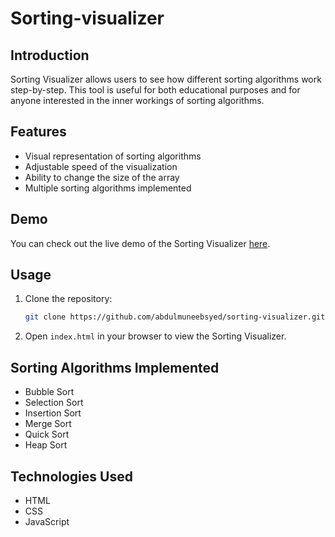 # Sorting-visualizer
## Introduction

Sorting Visualizer allows users to see how different sorting algorithms work step-by-step. This tool is useful for both educational purposes and for anyone interested in the inner workings of sorting algorithms.

## Features

- Visual representation of sorting algorithms
- Adjustable speed of the visualization
- Ability to change the size of the array
- Multiple sorting algorithms implemented

## Demo

You can check out the live demo of the Sorting Visualizer [here](https://abdulmuneebsyed.github.io/Sorting-visualizer/).

## Usage

1. Clone the repository:
    ```sh
    git clone https://github.com/abdulmuneebsyed/sorting-visualizer.git
    ```
2. Open `index.html` in your browser to view the Sorting Visualizer.

## Sorting Algorithms Implemented

- Bubble Sort
- Selection Sort
- Insertion Sort
- Merge Sort
- Quick Sort
- Heap Sort

## Technologies Used

- HTML
- CSS
- JavaScript
